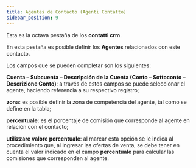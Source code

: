 ```yaml
---
title: Agentes de Contacto (Agenti Contatto)
sidebar_position: 9
---
```


Esta es la octava pestaña de los **contatti crm**.

En esta pestaña es posible definir los **Agentes** relacionados con este contacto.

Los campos que se pueden completar son los siguientes:

**Cuenta – Subcuenta – Descripción de la Cuenta (Conto – Sottoconto – Descrizione Conto)**: a través de estos campos se puede seleccionar el agente, haciendo referencia a su respectivo registro;  

**zona**: es posible definir la zona de competencia del agente, tal como se define en la tabla;  

**percentuale**: es el porcentaje de comisión que corresponde al agente en relación con el contacto;  

**utilizzare valore percentuale**: al marcar esta opción se le indica al procedimiento que, al ingresar las ofertas de venta, se debe tener en cuenta el valor indicado en el campo **percentuale** para calcular las comisiones que corresponden al agente.